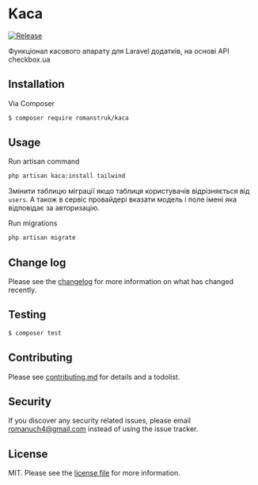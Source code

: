 # Kaca
[![Release](https://img.shields.io/badge/Release-v1.0.0--beta-green?style=flat-square)](https://github.com/RomanStruk/Kaca/releases)

Функціонал касового апарату для Laravel додатків, на основі API checkbox.ua

## Installation

Via Composer

``` bash
$ composer require romanstruk/kaca
```
## Usage

Run artisan command
```bash
php artisan kaca:install tailwind
```
Змінити таблицю міграції якщо таблиця користувачів відрізняється від `users`. 
А також в сервіс провайдері вказати модель і поле імені яка відповідає за авторизацію.

Run migrations
```bash
php artisan migrate
```

## Change log

Please see the [changelog](changelog.md) for more information on what has changed recently.

## Testing

``` bash
$ composer test
```

## Contributing

Please see [contributing.md](contributing.md) for details and a todolist.

## Security

If you discover any security related issues, please email romanuch4@gmail.com instead of using the issue tracker.

## License

MIT. Please see the [license file](license.md) for more information.
